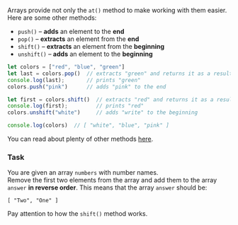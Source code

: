 Arrays provide not only the `at()` method to make working with them easier.
Here are some other methods:
- `push()` – **adds** an element to the **end**
- `pop()` – **extracts** an element from the **end**
- `shift()` – **extracts** an element from the **beginning**
- `unshift()` – **adds** an element to the **beginning**

```javascript
let colors = ["red", "blue", "green"]
let last = colors.pop()  // extracts "green" and returns it as a result
console.log(last);       // prints "green"
colors.push("pink")      // adds "pink" to the end

let first = colors.shift()  // extracts "red" and returns it as a result
console.log(first);         // prints "red"
colors.unshift("white")     // adds "write" to the beginning

console.log(colors)  // [ "white", "blue", "pink" ]
```

You can read about plenty of other methods [here](https://developer.mozilla.org/en-US/docs/Web/JavaScript/Reference/Global_Objects/Array#instance_methods).

### Task
You are given an array `numbers` with number names.  
Remove the first two elements from the array and add them to the array `answer` **in reverse order**. This means that the array `answer` should be:
```
[ "Two", "One" ]
```

<div class="hint">
  Pay attention to how the <code>shift()</code> method works.
</div>

